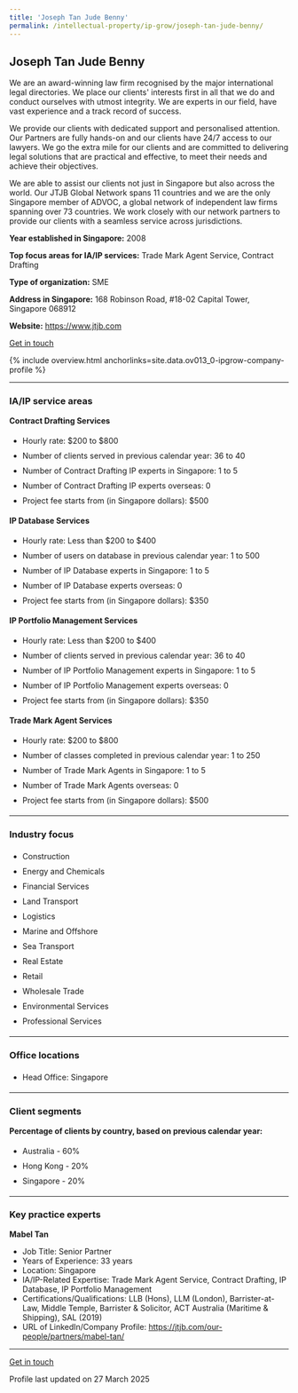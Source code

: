 ```yaml
---
title: 'Joseph Tan Jude Benny'
permalink: /intellectual-property/ip-grow/joseph-tan-jude-benny/
---
```


## Joseph Tan Jude Benny

We are an award-winning law firm recognised by the major international legal directories. We place our clients' interests first in all that we do and conduct ourselves with utmost integrity. We are experts in our field, have vast experience and a track record of success.

We provide our clients with dedicated support and personalised attention. Our Partners are fully hands-on and our clients have 24/7 access to our lawyers. We go the extra mile for our clients and are committed to delivering legal solutions that are practical and effective, to meet their needs and achieve their objectives.

We are able to assist our clients not just in Singapore but also across the world. Our JTJB Global Network spans 11 countries and we are the only Singapore member of ADVOC, a global network of independent law firms spanning over 73 countries. We work closely with our network partners to provide our clients with a seamless service across jurisdictions.

<b>Year established in Singapore:</b> 2008

<b>Top focus areas for IA/IP services:</b> Trade Mark Agent Service, Contract Drafting


<b>Type of organization:</b> SME

<b>Address in Singapore:</b> 168 Robinson Road, #18-02 Capital Tower, Singapore 068912

<b>Website:</b> <a href='https://www.jtjb.com'>https://www.jtjb.com</a>

<a class='btn' href='https://form.gov.sg/67d7c68eee2d3582e15deb10' target='_blank' rel='noopener'>Get in touch</a>

{% include overview.html anchorlinks=site.data.ov013_0-ipgrow-company-profile %}

---
<a name='ip-related-service-areas'></a>
### IA/IP service areas

**Contract Drafting Services**

<ul>
<li style='line-height: 27px; margin: 0px 0px !important'>Hourly rate:  $200 to $800</li>
<li style='line-height: 27px; margin: 0px 0px !important'>Number of clients served in previous calendar year: 36 to 40</li>
<li style='line-height: 27px; margin: 0px 0px !important'>Number of Contract Drafting IP experts in Singapore: 1 to 5</li>
<li style='line-height: 27px; margin: 0px 0px !important'>Number of Contract Drafting IP experts overseas: 0</li>
<li style='line-height: 27px; margin: 0px 0px !important'>Project fee starts from (in Singapore dollars): $500</li>
</ul>

**IP Database Services**

<ul>
<li style='line-height: 27px; margin: 0px 0px !important'>Hourly rate:  Less than $200 to $400</li>
<li style='line-height: 27px; margin: 0px 0px !important'>Number of users on database in previous calendar year: 1 to 500</li>
<li style='line-height: 27px; margin: 0px 0px !important'>Number of IP Database experts in Singapore: 1 to 5</li>
<li style='line-height: 27px; margin: 0px 0px !important'>Number of IP Database experts overseas: 0</li>
<li style='line-height: 27px; margin: 0px 0px !important'>Project fee starts from (in Singapore dollars):  $350</li>
</ul>

**IP Portfolio Management Services**

<ul>
<li style='line-height: 27px; margin: 0px 0px !important'>Hourly rate:  Less than $200 to $400</li>
<li style='line-height: 27px; margin: 0px 0px !important'>Number of clients served in previous calendar year: 36 to 40</li>
<li style='line-height: 27px; margin: 0px 0px !important'>Number of IP Portfolio Management experts in Singapore: 1 to 5</li>
<li style='line-height: 27px; margin: 0px 0px !important'>Number of IP Portfolio Management experts overseas: 0</li>
<li style='line-height: 27px; margin: 0px 0px !important'>Project fee starts from (in Singapore dollars):  $350</li>
</ul>

**Trade Mark Agent Services**

<ul>
<li style='line-height: 27px; margin: 0px 0px !important'>Hourly rate:  $200 to $800</li>
<li style='line-height: 27px; margin: 0px 0px !important'>Number of classes completed in previous calendar year: 1 to 250</li>
<li style='line-height: 27px; margin: 0px 0px !important'>Number of Trade Mark Agents in Singapore: 1 to 5</li>
<li style='line-height: 27px; margin: 0px 0px !important'>Number of Trade Mark Agents overseas: 0</li>
<li style='line-height: 27px; margin: 0px 0px !important'>Project fee starts from (in Singapore dollars):  $500</li>
</ul>

---
<a name='industry-focus'></a>
### Industry focus

<ul><li style='line-height: 27px; margin: 0px 0px !important'> Construction</li><li style='line-height: 27px; margin: 0px 0px !important'>Energy and Chemicals</li><li style='line-height: 27px; margin: 0px 0px !important'>Financial Services</li><li style='line-height: 27px; margin: 0px 0px !important'>Land Transport</li><li style='line-height: 27px; margin: 0px 0px !important'>Logistics</li><li style='line-height: 27px; margin: 0px 0px !important'>Marine and Offshore</li><li style='line-height: 27px; margin: 0px 0px !important'>Sea Transport</li><li style='line-height: 27px; margin: 0px 0px !important'>Real Estate</li><li style='line-height: 27px; margin: 0px 0px !important'>Retail</li><li style='line-height: 27px; margin: 0px 0px !important'>Wholesale Trade</li><li style='line-height: 27px; margin: 0px 0px !important'>Environmental Services</li><li style='line-height: 27px; margin: 0px 0px !important'>Professional Services</li></ul>

---
<a name='office-locations'></a>
### Office locations

<ul><li style='line-height: 27px; margin: 0px 0px !important'> Head Office: Singapore</li></ul>

---
<a name='client-segments'></a>
### Client segments

**Percentage of clients by country, based on previous calendar year:**

<ul><li style='line-height: 27px; margin: 0px 0px !important'> Australia - 60%</li><li style='line-height: 27px; margin: 0px 0px !important'>Hong Kong - 20%</li><li style='line-height: 27px; margin: 0px 0px !important'>Singapore - 20%</li></ul>

---
<a name='key-practice-experts'></a>
### Key practice experts

**Mabel Tan**

- Job Title: Senior Partner
- Years of Experience: 33 years
- Location: Singapore
- IA/IP-Related Expertise: Trade Mark Agent Service, Contract Drafting, IP Database, IP Portfolio Management
- Certifications/Qualifications: LLB (Hons), LLM (London), Barrister-at-Law, Middle Temple, Barrister & Solicitor, ACT Australia (Maritime & Shipping), SAL (2019)
- URL of LinkedIn/Company Profile: <a href="https://jtjb.com/our-people/partners/mabel-tan/" target="_blank" rel="noopener">https://jtjb.com/our-people/partners/mabel-tan/</a>


---
<p>
<a class='btn' href='https://form.gov.sg/67d7c68eee2d3582e15deb10' target='_blank' rel='noopener'>Get in touch</a>
</p>
Profile last updated on 27 March 2025

